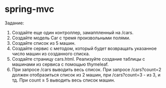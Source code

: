 # spring-mvc
Задание:
1.	Создайте еще один контроллер, замаппленный на /cars.
2.	Создайте модель Car с тремя произвольными полями.
3.	Создайте список из 5 машин.
4.	Создайте сервис с методом, который будет возвращать указанное число машин из созданного списка.
5.	Создайте страницу cars.html. Реализуйте создание таблицы с машинами из сервиса с помощью thymeleaf.
6.	При запросе /cars выводить весь список. При запросе /cars?count=2 должен отобразиться список из 2 машин,
при /cars?count=3 - из 3, и тд. При count ≥ 5 выводить весь список машин.
